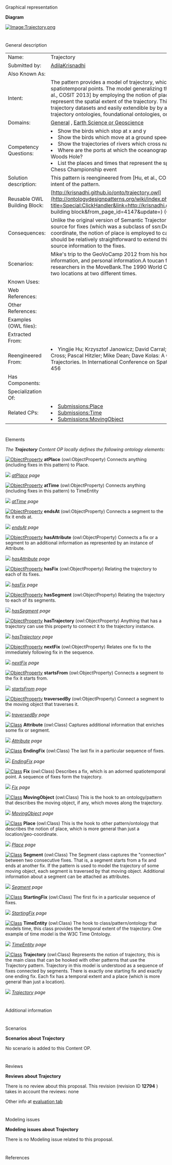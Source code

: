 # 

 Graphical representation



__Diagram__ 





[![Image:Trajectory.png](../images/8/87/Trajectory.png)](../Image/Trajectory.png "Image:Trajectory.png")





# 

 General description




|  |  |
| --- | --- |
|  Name:  |  Trajectory  |
|  Submitted by:  | [AdilaKrisnadhi](../User/AdilaKrisnadhi "User:AdilaKrisnadhi")  |
|  Also Known As:  |  |
|  Intent:  |  The pattern provides a model of trajectory, which is understood as a sequence of spatiotemporal points. The model generalizing the Semantic Trajectory pattern from [Hu, et al., COSIT 2013] by employing the notion of place, instead of location/geo-coordinate, to represent the spatial extent of the trajectory. This pattern is suitable for a variety of trajectory datasets and easily extendible by by aligning to or matching with existing trajectory ontologies, foundational ontologies, or other domain specific vocabularies.  |
|  Domains:  | [General](../Community/General "Community:General")  , [Earth Science or Geoscience](../Community/Earth_Science_or_Geoscience "Community:Earth Science or Geoscience")  |
|  Competency Questions:  | <li>       Show the birds which stop at x and y      </li><li>       Show the birds which move at a ground speed of 0.4 m/s      </li><li>       Show the trajectories of rivers which cross national parks      </li><li>       Where are the ports at which the oceanographic cruise A3221 stopped after leaving Woods Hole?      </li><li>       List the places and times that represent the spatiotemporal extent of the 1990 World Chess Championship event      </li> |
|  Solution description:  |  This pattern is reengineered from [Hu, et al., COSIT 2013] with changes as described in the intent of the pattern.  |
|  Reusable OWL Building Block:  | [http://krisnadhi.github.io/onto/trajectory.owl](http://ontologydesignpatterns.org/wiki/index.php?title=Special:ClickHandler&link=http://krisnadhi.github.io/onto/trajectory.owl&message=OWL building block&from_page_id=4147&update=)  (611)  |
|  Consequences:  |  Unlike the original version of Semantic Trajectory, this pattern omits the hook to the data source for fixes (which was a subclass of ssn:Device) because instead of location/geo-coordinate, the notion of place is employed to capture the spatial extent. Nevertheless, it should be relatively straightforward to extend this version if the user wishes to attach data source information to the fixes.  |
|  Scenarios:  |  Mike's trip to the GeoVoCamp 2012 from his home integrating data from GPS device, vehicle information, and personal information.A toucan flies through the air as recorded by researchers in the MoveBank.The 1990 World Chess Championship event that was held in two locations at two different times.  |
|  Known Uses:  |  |
|  Web References:  |  |
|  Other References:  |  |
|  Examples (OWL files):  |  |
|  Extracted From:  |  |
|  Reengineered From:  | <li>       Yingjie Hu; Krzysztof Janowicz; David Carral; Simon Scheider; Werner Kuhn; Gary Berg-Cross; Pascal Hitzler; Mike Dean; Dave Kolas: A Geo-ontology Design Pattern for Semantic Trajectories. In International Conference on Spatial Information Theory (COSIT) 2013) 438-456      </li> |
|  Has Components:  |  |
|  Specialization Of:  |  |
|  Related CPs:  | <li><a href="Submissions%253APlace.html" title="Submissions:Place">        Submissions:Place       </a></li><li><a class="new" href="http://ontologydesignpatterns.org/wiki/index.php?title=Submissions:Time&amp;action=edit&amp;redlink=1" title="Submissions:Time (not yet written)">        Submissions:Time       </a></li><li><a class="new" href="http://ontologydesignpatterns.org/wiki/index.php?title=Submissions:MovingObject&amp;action=edit&amp;redlink=1" title="Submissions:MovingObject (not yet written)">        Submissions:MovingObject       </a></li> |



  





# 

 Elements



_The
 __Trajectory__ 
 Content OP locally defines the following ontology elements:_ 





[![ObjectProperty](../../../../../../../../../../images/thumb/c/c3/ObjectProperty.gif/20px-ObjectProperty.gif)](../Image/ObjectProperty.gif "ObjectProperty")
__atPlace__ 
 (owl:ObjectProperty) Connects anything (including fixes in this pattern) to Place.
 
[![](../../../../../../../../../../../../../../../../../../../images/thumb/8/87/ArrowRight.gif/11px-ArrowRight.gif)](../Image/ArrowRight.gif "ArrowRight.gif")
_[atPlace](../Submissions/Trajectory/atPlace "Submissions:Trajectory/atPlace") 
 page_ 



[![ObjectProperty](../../../../../../../../../../images/thumb/c/c3/ObjectProperty.gif/20px-ObjectProperty.gif)](../Image/ObjectProperty.gif "ObjectProperty")
__atTime__ 
 (owl:ObjectProperty) Connects anything (including fixes in this pattern) to TimeEntity
 
[![](../../../../../../../../../../../../../../../../../../../images/thumb/8/87/ArrowRight.gif/11px-ArrowRight.gif)](../Image/ArrowRight.gif "ArrowRight.gif")
_[atTime](../Submissions/Trajectory/atTime "Submissions:Trajectory/atTime") 
 page_ 



[![ObjectProperty](../../../../../../../../../../images/thumb/c/c3/ObjectProperty.gif/20px-ObjectProperty.gif)](../Image/ObjectProperty.gif "ObjectProperty")
__endsAt__ 
 (owl:ObjectProperty) Connects a segment to the fix it ends at.
 
[![](../../../../../../../../../../../../../../../../../../../images/thumb/8/87/ArrowRight.gif/11px-ArrowRight.gif)](../Image/ArrowRight.gif "ArrowRight.gif")
_[endsAt](../Submissions/Trajectory/endsAt "Submissions:Trajectory/endsAt") 
 page_ 



[![ObjectProperty](../../../../../../../../../../images/thumb/c/c3/ObjectProperty.gif/20px-ObjectProperty.gif)](../Image/ObjectProperty.gif "ObjectProperty")
__hasAttribute__ 
 (owl:ObjectProperty) Connects a fix or a segment to an additional information as represented by an instance of Attribute.
 
[![](../../../../../../../../../../../../../../../../../../../images/thumb/8/87/ArrowRight.gif/11px-ArrowRight.gif)](../Image/ArrowRight.gif "ArrowRight.gif")
_[hasAttribute](../Submissions/Trajectory/hasAttribute "Submissions:Trajectory/hasAttribute") 
 page_ 



[![ObjectProperty](../../../../../../../../../../images/thumb/c/c3/ObjectProperty.gif/20px-ObjectProperty.gif)](../Image/ObjectProperty.gif "ObjectProperty")
__hasFix__ 
 (owl:ObjectProperty) Relating the trajectory to each of its fixes.
 
[![](../../../../../../../../../../../../../../../../../../../images/thumb/8/87/ArrowRight.gif/11px-ArrowRight.gif)](../Image/ArrowRight.gif "ArrowRight.gif")
_[hasFix](../Submissions/Trajectory/hasFix "Submissions:Trajectory/hasFix") 
 page_ 



[![ObjectProperty](../../../../../../../../../../images/thumb/c/c3/ObjectProperty.gif/20px-ObjectProperty.gif)](../Image/ObjectProperty.gif "ObjectProperty")
__hasSegment__ 
 (owl:ObjectProperty) Relating the trajectory to each of its segments.
 
[![](../../../../../../../../../../../../../../../../../../../images/thumb/8/87/ArrowRight.gif/11px-ArrowRight.gif)](../Image/ArrowRight.gif "ArrowRight.gif")
_[hasSegment](../Submissions/Trajectory/hasSegment "Submissions:Trajectory/hasSegment") 
 page_ 



[![ObjectProperty](../../../../../../../../../../images/thumb/c/c3/ObjectProperty.gif/20px-ObjectProperty.gif)](../Image/ObjectProperty.gif "ObjectProperty")
__hasTrajectory__ 
 (owl:ObjectProperty) Anything that has a trajectory can use this property to connect it to the trajectory instance.
 
[![](../../../../../../../../../../../../../../../../../../../images/thumb/8/87/ArrowRight.gif/11px-ArrowRight.gif)](../Image/ArrowRight.gif "ArrowRight.gif")
_[hasTrajectory](../Submissions/Trajectory/hasTrajectory "Submissions:Trajectory/hasTrajectory") 
 page_ 



[![ObjectProperty](../../../../../../../../../../images/thumb/c/c3/ObjectProperty.gif/20px-ObjectProperty.gif)](../Image/ObjectProperty.gif "ObjectProperty")
__nextFix__ 
 (owl:ObjectProperty) Relates one fix to the immediately following fix in the sequence.
 
[![](../../../../../../../../../../../../../../../../../../../images/thumb/8/87/ArrowRight.gif/11px-ArrowRight.gif)](../Image/ArrowRight.gif "ArrowRight.gif")
_[nextFix](../Submissions/Trajectory/nextFix "Submissions:Trajectory/nextFix") 
 page_ 



[![ObjectProperty](../../../../../../../../../../images/thumb/c/c3/ObjectProperty.gif/20px-ObjectProperty.gif)](../Image/ObjectProperty.gif "ObjectProperty")
__startsFrom__ 
 (owl:ObjectProperty) Connects a segment to the fix it starts from.
 
[![](../../../../../../../../../../../../../../../../../../../images/thumb/8/87/ArrowRight.gif/11px-ArrowRight.gif)](../Image/ArrowRight.gif "ArrowRight.gif")
_[startsFrom](../Submissions/Trajectory/startsFrom "Submissions:Trajectory/startsFrom") 
 page_ 



[![ObjectProperty](../../../../../../../../../../images/thumb/c/c3/ObjectProperty.gif/20px-ObjectProperty.gif)](../Image/ObjectProperty.gif "ObjectProperty")
__traversedBy__ 
 (owl:ObjectProperty) Connect a segment to the moving object that traverses it.
 
[![](../../../../../../../../../../../../../../../../../../../images/thumb/8/87/ArrowRight.gif/11px-ArrowRight.gif)](../Image/ArrowRight.gif "ArrowRight.gif")
_[traversedBy](../Submissions/Trajectory/traversedBy "Submissions:Trajectory/traversedBy") 
 page_ 



[![Class](../../../../../../../../../images/thumb/2/27/Class.gif/20px-Class.gif)](../Image/Class.gif "Class")
__Attribute__ 
 (owl:Class) Captures additional information that enriches some fix or segment.
 
[![](../../../../../../../../../../../../../../../../../../../images/thumb/8/87/ArrowRight.gif/11px-ArrowRight.gif)](../Image/ArrowRight.gif "ArrowRight.gif")
_[Attribute](../Submissions/Trajectory/Attribute "Submissions:Trajectory/Attribute") 
 page_ 



[![Class](../../../../../../../../../images/thumb/2/27/Class.gif/20px-Class.gif)](../Image/Class.gif "Class")
__EndingFix__ 
 (owl:Class) The last fix in a particular sequence of fixes.
 
[![](../../../../../../../../../../../../../../../../../../../images/thumb/8/87/ArrowRight.gif/11px-ArrowRight.gif)](../Image/ArrowRight.gif "ArrowRight.gif")
_[EndingFix](../Submissions/Trajectory/EndingFix "Submissions:Trajectory/EndingFix") 
 page_ 



[![Class](../../../../../../../../../images/thumb/2/27/Class.gif/20px-Class.gif)](../Image/Class.gif "Class")
__Fix__ 
 (owl:Class) Describes a fix, which is an adorned spatiotemporal point. A sequence of fixes form the trajectory.
 
[![](../../../../../../../../../../../../../../../../../../../images/thumb/8/87/ArrowRight.gif/11px-ArrowRight.gif)](../Image/ArrowRight.gif "ArrowRight.gif")
_[Fix](../Submissions/Trajectory/Fix "Submissions:Trajectory/Fix") 
 page_ 



[![Class](../../../../../../../../../images/thumb/2/27/Class.gif/20px-Class.gif)](../Image/Class.gif "Class")
__MovingObject__ 
 (owl:Class) This is the hook to an ontology/pattern that describes the moving object, if any, which moves along the trajectory.
 
[![](../../../../../../../../../../../../../../../../../../../images/thumb/8/87/ArrowRight.gif/11px-ArrowRight.gif)](../Image/ArrowRight.gif "ArrowRight.gif")
_[MovingObject](../Submissions/Trajectory/MovingObject "Submissions:Trajectory/MovingObject") 
 page_ 



[![Class](../../../../../../../../../images/thumb/2/27/Class.gif/20px-Class.gif)](../Image/Class.gif "Class")
__Place__ 
 (owl:Class) This is the hook to other pattern/ontology that describes the notion of place, which is more general than just a location/geo-coordinate.
 
[![](../../../../../../../../../../../../../../../../../../../images/thumb/8/87/ArrowRight.gif/11px-ArrowRight.gif)](../Image/ArrowRight.gif "ArrowRight.gif")
_[Place](../Submissions/Trajectory/Place "Submissions:Trajectory/Place") 
 page_ 



[![Class](../../../../../../../../../images/thumb/2/27/Class.gif/20px-Class.gif)](../Image/Class.gif "Class")
__Segment__ 
 (owl:Class) The Segment class captures the "connection" between two consecutive fixes. That is, a segment starts from a fix and ends at another fix. If the pattern is used to model the trajectory of some moving object, each segment is traversed by that moving object. Additional information about a segment can be attached as attributes.
 
[![](../../../../../../../../../../../../../../../../../../../images/thumb/8/87/ArrowRight.gif/11px-ArrowRight.gif)](../Image/ArrowRight.gif "ArrowRight.gif")
_[Segment](../Submissions/Trajectory/Segment "Submissions:Trajectory/Segment") 
 page_ 



[![Class](../../../../../../../../../images/thumb/2/27/Class.gif/20px-Class.gif)](../Image/Class.gif "Class")
__StartingFix__ 
 (owl:Class) The first fix in a particular sequence of fixes.
 
[![](../../../../../../../../../../../../../../../../../../../images/thumb/8/87/ArrowRight.gif/11px-ArrowRight.gif)](../Image/ArrowRight.gif "ArrowRight.gif")
_[StartingFix](../Submissions/Trajectory/StartingFix "Submissions:Trajectory/StartingFix") 
 page_ 



[![Class](../../../../../../../../../images/thumb/2/27/Class.gif/20px-Class.gif)](../Image/Class.gif "Class")
__TimeEntity__ 
 (owl:Class) The hook to class/pattern/ontology that models time, this class provides the temporal extent of the trajectory. One example of time model is the W3C Time Ontology.
 
[![](../../../../../../../../../../../../../../../../../../../images/thumb/8/87/ArrowRight.gif/11px-ArrowRight.gif)](../Image/ArrowRight.gif "ArrowRight.gif")
_[TimeEntity](../Submissions/Trajectory/TimeEntity "Submissions:Trajectory/TimeEntity") 
 page_ 



[![Class](../../../../../../../../../images/thumb/2/27/Class.gif/20px-Class.gif)](../Image/Class.gif "Class")
__Trajectory__ 
 (owl:Class) Represents the notion of trajectory, this is the main class that can be hooked with other patterns that use the Trajectory pattern. Trajectory in this model is understood as a sequence of fixes connected by segments. There is exactly one starting fix and exactly one ending fix. Each fix has a temporal extent and a place (which is more general than just a location).
 
[![](../../../../../../../../../../../../../../../../../../../images/thumb/8/87/ArrowRight.gif/11px-ArrowRight.gif)](../Image/ArrowRight.gif "ArrowRight.gif")
_[Trajectory](../Submissions/Trajectory/Trajectory "Submissions:Trajectory/Trajectory") 
 page_ 


# 

 Additional information



# 

 Scenarios




__Scenarios about Trajectory__ 


 No scenario is added to this Content OP.
 




# 

 Reviews




__Reviews about Trajectory__ 


 There is no review about this proposal.
This revision (revision ID
 __12794__ 
 ) takes in account the reviews: none
 



 Other info at
 [evaluation tab](http://ontologydesignpatterns.org/wiki/index.php?title=Submissions:Trajectory&action=evaluation "http://ontologydesignpatterns.org/wiki/index.php?title=Submissions:Trajectory&action=evaluation") 





  





# 

 Modeling issues




__Modeling issues about Trajectory__ 


 There is no Modeling issue related to this proposal.
 




  





# 

 References